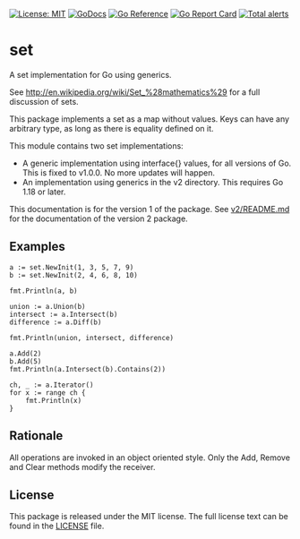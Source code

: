 [![License: MIT](https://img.shields.io/badge/License-MIT-blue.svg)](https://opensource.org/licenses/MIT)
[![GoDocs](https://godocs.io/github.com/hweidner/set?status.svg)](https://godocs.io/github.com/hweidner/set)
[![Go Reference](https://pkg.go.dev/badge/github.com/hweidner/set.svg)](https://pkg.go.dev/github.com/hweidner/set)
[![Go Report Card](https://goreportcard.com/badge/github.com/hweidner/set)](https://goreportcard.com/report/github.com/hweidner/set)
[![Total alerts](https://img.shields.io/lgtm/alerts/g/hweidner/set.svg?logo=lgtm&logoWidth=18)](https://lgtm.com/projects/g/hweidner/set/alerts/)

set
===

A set implementation for Go using generics.

See http://en.wikipedia.org/wiki/Set_%28mathematics%29 for a full discussion
of sets.

This package implements a set as a map without values. Keys can have any
arbitrary type, as long as there is equality defined on it.

This module contains two set implementations:

  * A generic implementation using interface{} values, for all versions of Go.
    This is fixed to v1.0.0. No more updates will happen.
  * An implementation using generics in the v2 directory.
    This requires Go 1.18 or later.

This documentation is for the version 1 of the package.
See [v2/README.md](v2/README.md) for the documentation of the version 2 package.

Examples
--------

	a := set.NewInit(1, 3, 5, 7, 9)
	b := set.NewInit(2, 4, 6, 8, 10)

	fmt.Println(a, b)

	union := a.Union(b)
	intersect := a.Intersect(b)
	difference := a.Diff(b)

	fmt.Println(union, intersect, difference)

	a.Add(2)
	b.Add(5)
	fmt.Println(a.Intersect(b).Contains(2))
	
	ch, _ := a.Iterator()
	for x := range ch {
		fmt.Println(x)
	}


Rationale
---------

All operations are invoked in an object oriented style. Only the Add, Remove
and Clear methods modify the receiver.

License
-------

This package is released under the MIT license.
The full license text can be found in the [LICENSE](LICENSE) file.

